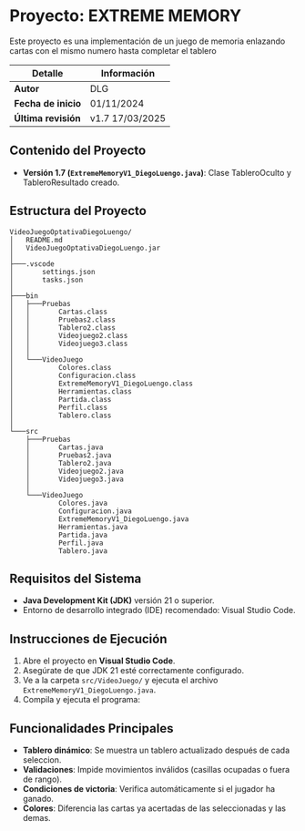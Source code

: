 

# Proyecto: EXTREME MEMORY

Este proyecto es una implementación de un juego de memoria enlazando cartas con el mismo numero hasta completar el tablero

| Detalle               | Información       |
|-----------------------|-------------------|
| **Autor**            | DLG               |
| **Fecha de inicio**  | 01/11/2024        |
| **Última revisión**  | v1.7 17/03/2025     |

## Contenido del Proyecto

- **Versión 1.7 (`ExtremeMemoryV1_DiegoLuengo.java`)**: Clase TableroOculto y TableroResultado creado.


## Estructura del Proyecto

```plaintext
VideoJuegoOptativaDiegoLuengo/
│   README.md
│   VideoJuegoOptativaDiegoLuengo.jar
│   
├───.vscode
│       settings.json
│       tasks.json
│       
├───bin
│   ├───Pruebas
│   │       Cartas.class
│   │       Pruebas2.class
│   │       Tablero2.class
│   │       Videojuego2.class
│   │       Videojuego3.class
│   │       
│   └───VideoJuego
│           Colores.class
│           Configuracion.class
│           ExtremeMemoryV1_DiegoLuengo.class
│           Herramientas.class
│           Partida.class
│           Perfil.class
│           Tablero.class
│
└───src
    ├───Pruebas
    │       Cartas.java
    │       Pruebas2.java
    │       Tablero2.java
    │       Videojuego2.java
    │       Videojuego3.java
    │
    └───VideoJuego
            Colores.java
            Configuracion.java
            ExtremeMemoryV1_DiegoLuengo.java
            Herramientas.java
            Partida.java
            Perfil.java
            Tablero.java
```

## Requisitos del Sistema

- **Java Development Kit (JDK)** versión 21 o superior.
- Entorno de desarrollo integrado (IDE) recomendado: Visual Studio Code.

## Instrucciones de Ejecución

1. Abre el proyecto en **Visual Studio Code**.
2. Asegúrate de que JDK 21 esté correctamente configurado.
3. Ve a la carpeta `src/VideoJuego/` y ejecuta el archivo `ExtremeMemoryV1_DiegoLuengo.java`.
4. Compila y ejecuta el programa:


## Funcionalidades Principales

- **Tablero dinámico**: Se muestra un tablero actualizado después de cada seleccion.
- **Validaciones**: Impide movimientos inválidos (casillas ocupadas o fuera de rango).
- **Condiciones de victoria**: Verifica automáticamente si el jugador ha ganado.
- **Colores**: Diferencia las cartas ya acertadas de las seleccionadas y las demas.